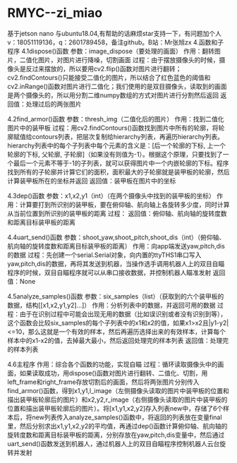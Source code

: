 # RMYC--zi_miao
基于jetson nano 与ubuntu18.04,有帮助的话麻烦star支持一下，有问题加个人v：18051119136，q：2601789458，备注github。B站：Mr张旭zx
4.函数和子程序
4.1dispose()函数
参数：image_dispose（要处理的画面）
作用：翻转图片，二值化图片，对图片进行降噪，切割画面
过程：由于摆放摄像头的时候，摄像头是反过来摆放的，所以要用cv2.flip()函数对图片进行翻转；cv2.findContours()只能接受二值化的图片，所以结合了红色蓝色的阈值和cv2.inRange()函数对图片进行二值化；我们使用的是双目摄像头，读取到的画面是两个摄像头的，所以用分割二维numpy数组的方式对图片进行分割然后返回
返回值：处理过后的两张图片

4.2find_armor()函数
参数：thresh_img（二值化后的图片）
作用：找到二值化图片中的装甲板
过程：用cv2.findContours()函数找到图片中所有的轮廓，将轮廓赋值给contours列表，把层次复制给hierarchy列表，再遍历hierarchy列表。hierarchy列表中的每个子列表中每个元素的含义是：[后一个轮廓的下标, 上一个轮廓的下标, 父轮廓, 子轮廓]（如果没有则值为-1）。根据这个原理，只要找到了一个最后一个元素不等于-1的子列表，就可以获得图片中一个内嵌轮廓的下标。程序找到所有的子轮廓并计算它们的面积，面积最大的子轮廓就是装甲板的轮廓，然后计算装甲板所在的坐标并返回
返回值：装甲板在图片中的坐标

4.3dep()函数
参数：x1,x2,y1（int）（在两个摄像头中找到的装甲板的坐标）
作用：计算要打到所识别的装甲板，要在俯仰轴、航向轴上各旋转多少度，同时计算从当前位置到所识别的装甲板的距离
过程：
返回值：俯仰轴、航向轴的旋转度数和距离目标装甲板的距离

4.4uart_send()函数
参数：shoot_yaw,shoot_pitch,shoot_dis（int）（俯仰轴、航向轴的旋转度数和距离目标装甲板的距离）
作用：向app端发送yaw,pitch,dis的数据
过程：先创建一个serial.Serial对象，向内置的ttyTHS1串口写入yaw,pitch,dis的数据，再将其发送到机器，当操作选手调用机器人上的双目自瞄程序的时候，双目自瞄程序就可以从串口接收数据，并控制机器人瞄准发射
返回值：None

4.5analyze_samples()函数
参数：six_samples（list）（获取到的六个装甲板的数据，结构[[x1,x2,y1,y2]…]）
作用：分析列表中的数据，并返回可用的数据
过程：由于在识别过程中可能会出现无用的数据（比如误识别或者没有识别到等），这个函数会比较six_samples的每个子列表中的x1和x2的值，如果x1>x2且|y1-y2|<=10，那么这就是一个有效的样本，然后再遍历选择出来的有效样本，计算每个样本中的x1-x2的值，去掉最大最小，然后返回处理完的样本列表
返回值：处理完的样本列表

4.6主程序
作用：综合各个函数的功能，实现自瞄
过程：循环读取摄像头中的画面，如果读取成功，用dispose()函数对图片进行翻转、二值化、切割，用left_frame和right_frame存放切割后的画面，然后将两张图片分别传入find_armor()函数，得到x1,y1,l_image（左侧摄像头读取的图片中装甲板的位置和描出装甲板轮廓后的图片）和x2,y2,r_image（右侧摄像头读取的图片中装甲板的位置和描出装甲板轮廓后的图片）。将[x1,y1,x2,y2]存入列表new中，存储了6个样本后，将new列表传入analyze_samples()函数中，将返回的列表放在变量final里，然后分别求出x1,y1,x2,y2的平均值，再通过dep()函数计算俯仰轴、航向轴的旋转度数和距离目标装甲板的距离，分别存放在yaw,pitch,dis变量中，然后通过uart_send()函数发送到机器人，通过机器人上的双目自瞄程序控制机器人云台旋转并发射

